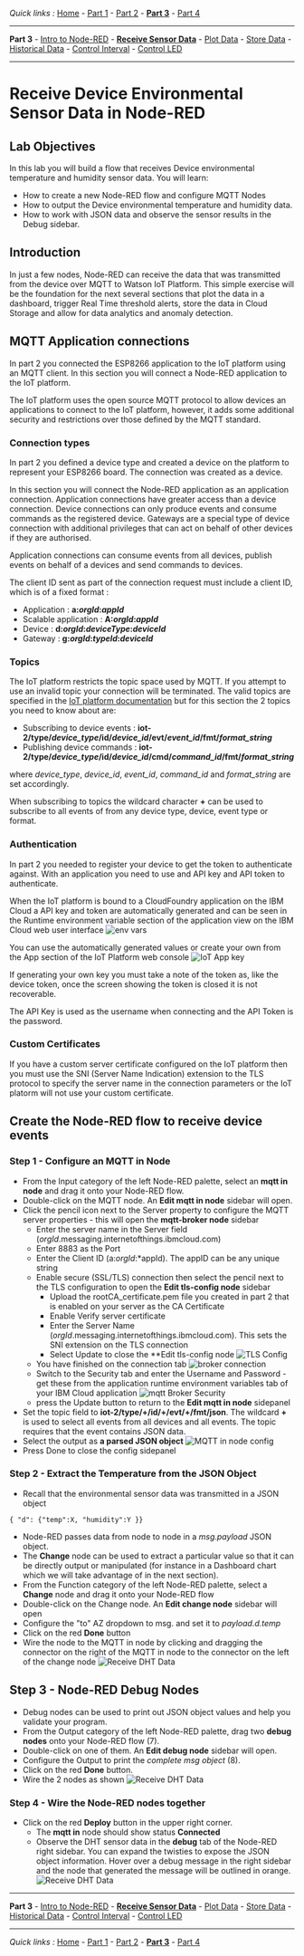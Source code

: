 *Quick links :*
[Home](/README.md) - [Part 1](../part1/README.md) - [Part 2](../part2/README.md) - [**Part 3**](../part3/README.md) - [Part 4](../part4/README.md)
***
**Part 3** - [Intro to Node-RED](NODERED.md) - [**Receive Sensor Data**](DHTDATA.md) - [Plot Data](DASHBOARD.md) - [Store Data](CLOUDANT.md) - [Historical Data](HISTORY.md) - [Control Interval](INTERVAL.md) - [Control LED](LED.md)
***

# Receive Device Environmental Sensor Data in Node-RED

## Lab Objectives

In this lab you will build a flow that receives Device environmental temperature and humidity sensor data.  You will learn:

- How to create a new Node-RED flow and configure MQTT Nodes
- How to output the Device environmental temperature and humidity data.
- How to work with JSON data and observe the sensor results in the Debug sidebar.

## Introduction

In just a few nodes, Node-RED can receive the data that was transmitted from the device over MQTT to Watson IoT Platform.  This simple exercise will be the foundation for the next several sections that plot the data in a dashboard, trigger Real Time threshold alerts, store the data in Cloud Storage and allow for data analytics and anomaly detection.

## MQTT Application connections

In part 2 you connected the ESP8266 application to the IoT platform using an MQTT client.  In this section you will connect a Node-RED application to the IoT platform.

The IoT platform uses the open source MQTT protocol to allow devices an applications to connect to the IoT platform, however, it adds some additional security and restrictions over those defined by the MQTT standard.  

### Connection types

In part 2 you defined a device type and created a device on the platform to represent your ESP8266 board.  The connection was created as a device.  

In this section you will connect the Node-RED application as an application connection.  Application connections have greater access than a device connection.  Device connections can only produce events and consume commands as the registered device.  Gateways are a special type of device connection with additional privileges that can act on behalf of other devices if they are authorised.

Application connections can consume events from all devices, publish events on behalf of a devices and send commands to devices.

The client ID sent as part of the connection request must include a client ID, which is of a fixed format :

- Application : **a:*orgId*:*appId***
- Scalable application : **A:*orgId*:*appId***
- Device : **d:*orgId*:*deviceType*:*deviceId***
- Gateway : **g:*orgId*:*typeId*:*deviceId***

### Topics

The IoT platform restricts the topic space used by MQTT.  If you attempt to use an invalid topic your connection will be terminated.  The valid topics are specified in the [IoT platform documentation](https://www.ibm.com/support/knowledgecenter/SSQP8H/iot/platform/applications/mqtt.html) but for this section the 2 topics you need to know about are:

- Subscribing to device events : **iot-2/type/*device_type*/id/*device_id*/evt/*event_id*/fmt/*format_string***
- Publishing device commands : **iot-2/type/*device_type*/id/*device_id*/cmd/*command_id*/fmt/*format_string***

where *device_type*, *device_id*, *event_id*, *command_id* and *format_string* are set accordingly.

When subscribing to topics the wildcard character **+** can be used to subscribe to all events of from any device type, device, event type or format.

### Authentication

In part 2 you needed to register your device to get the token to authenticate against.  With an application you need to use and API key and API token to authenticate.

When the IoT platform is bound to a CloudFoundry application on the IBM Cloud a API key and token are automatically generated and can be seen in the Runtime environment variable section of the application view on the IBM Cloud web user interface ![env vars](screenshots/app_IoTCredentials.png)

You can use the automatically generated values or create your own from the App section of the IoT Platform web console ![IoT App key](screenshots/generateKey.png)

If generating your own key you must take a note of the token as, like the device token, once the screen showing the token is closed it is not recoverable.

The API Key is used as the username when connecting and the API Token is the password.

### Custom Certificates

If you have a custom server certificate configured on the IoT platform then you must use the SNI (Server Name Indication) extension to the TLS protocol to specify the server name in the connection parameters or the IoT platorm will not use your custom certificate.

## Create the Node-RED flow to receive device events

### Step 1 - Configure an MQTT in Node

- From the Input category of the left Node-RED palette, select an **mqtt in node** and drag it onto your Node-RED flow.
- Double-click on the MQTT node. An **Edit mqtt in node** sidebar will open.
- Click the pencil icon next to the Server property to configure the MQTT server properties - this will open the **mqtt-broker node** sidebar
  - Enter the server name in the Server field (*orgId*.messaging.internetofthings.ibmcloud.com)
  - Enter 8883 as the Port
  - Enter the Client ID (a:*orgId*:*appId).  The appID can be any unique string
  - Enable secure (SSL/TLS) connection then select the pencil next to the TLS configuration to open the **Edit tls-config node** sidebar
    - Upload the rootCA_certificate.pem file you created in part 2 that is enabled on your server as the CA Certificate
    - Enable Verify server certificate
    - Enter the Server Name (*orgId*.messaging.internetofthings.ibmcloud.com).  This sets the SNI extension on the TLS connection
    - Select Update to close the **Edit tls-config node ![TLS Config](screenshots/TLSconfig.png)
  - You have finished on the connection tab ![broker connection](screenshots/mqttBrokerConnection.png)
  - Switch to the Security tab and enter the Username and Password - get these from the application runtime environment variables tab of your IBM Cloud application ![mqtt Broker Security](screenshots/mqttBrokerSecurity.png)
  - press the Update button to return to the **Edit mqtt in node** sidepanel
- Set the topic field to **iot-2/type/+/id/+/evt/+/fmt/json**.  The wildcard **+** is used to select all events from all devices and all events.  The topic requires that the event contains JSON data.
- Select the output as **a parsed JSON object** ![MQTT in node config](screenshots/mqttInNodeConfig.png)
- Press Done to close the config sidepanel

### Step 2 - Extract the Temperature from the JSON Object

- Recall that the environmental sensor data was transmitted in a JSON object

 ```{ "d": {"temp":X, "humidity":Y }}```

- Node-RED passes data from node to node in a *msg.payload* JSON object.
- The **Change** node can be used to extract a particular value so that it can be directly output or manipulated (for instance in a Dashboard chart which we will take advantage of in the next section).
- From the Function category of the left Node-RED palette, select a **Change** node and drag it onto your Node-RED flow
- Double-click on the Change node. An **Edit change node** sidebar will open
- Configure the "to" AZ dropdown to msg. and set it to *payload.d.temp*
- Click on the red **Done** button
- Wire the node to the MQTT in node by clicking and dragging the connector on the right of the MQTT in node to the connector on the left of the change node
 ![Receive DHT Data](screenshots/ESP8266-ReceiveDHTdata-Changenode.png)

## Step 3 - Node-RED Debug Nodes

- Debug nodes can be used to print out JSON object values and help you validate your program.
- From the Output category of the left Node-RED palette, drag two **debug nodes** onto your Node-RED flow (7).
- Double-click on one of them. An **Edit debug node** sidebar will open.
- Configure the Output to print the *complete msg object* (8).
- Click on the red **Done** button.
- Wire the 2 nodes as shown
 ![Receive DHT Data](screenshots/ESP8266-ReceiveDHTdata-Debugnode.png)

### Step 4 - Wire the Node-RED nodes together

- Click on the red **Deploy** button in the upper right corner.
  - The **mqtt in** node should show status **Connected**
  - Observe the DHT sensor data in the **debug** tab of the Node-RED right sidebar.  You can expand the twisties to expose the JSON object information. Hover over a debug message in the right sidebar and the node that generated the message will be outlined in orange.
  ![Receive DHT Data](screenshots/ESP8266-ReceiveDHTdata-Deploy.png)

***
**Part 3** - [Intro to Node-RED](NODERED.md) - [**Receive Sensor Data**](DHTDATA.md) - [Plot Data](DASHBOARD.md) - [Store Data](CLOUDANT.md) - [Historical Data](HISTORY.md) - [Control Interval](INTERVAL.md) - [Control LED](LED.md)
***
*Quick links :*
[Home](/README.md) - [Part 1](../part1/README.md) - [Part 2](../part2/README.md) - [**Part 3**](../part3/README.md) - [Part 4](../part4/README.md)
